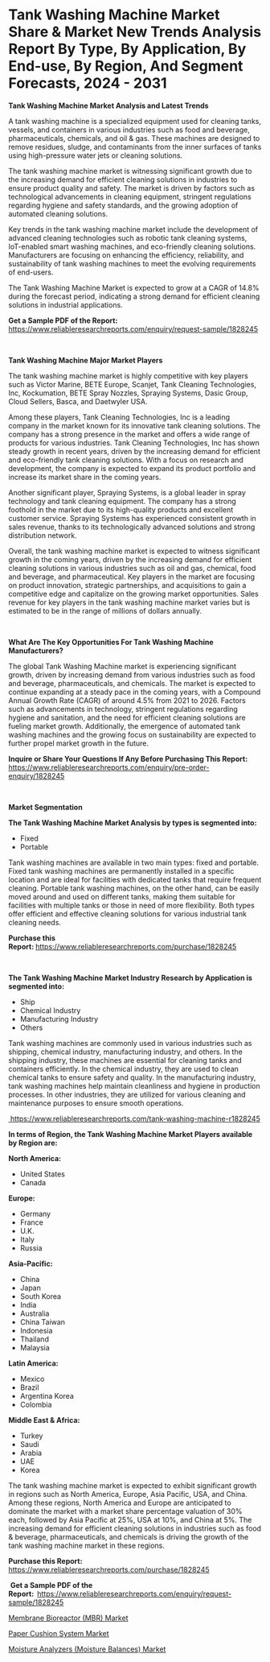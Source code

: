 <p><h1>Tank Washing Machine Market Share & Market New Trends Analysis Report By Type, By Application, By End-use, By Region, And Segment Forecasts, 2024 - 2031</h1></p><p><strong>Tank Washing Machine Market Analysis and Latest Trends</strong></p>
<p><p>A tank washing machine is a specialized equipment used for cleaning tanks, vessels, and containers in various industries such as food and beverage, pharmaceuticals, chemicals, and oil & gas. These machines are designed to remove residues, sludge, and contaminants from the inner surfaces of tanks using high-pressure water jets or cleaning solutions.</p><p>The tank washing machine market is witnessing significant growth due to the increasing demand for efficient cleaning solutions in industries to ensure product quality and safety. The market is driven by factors such as technological advancements in cleaning equipment, stringent regulations regarding hygiene and safety standards, and the growing adoption of automated cleaning solutions.</p><p>Key trends in the tank washing machine market include the development of advanced cleaning technologies such as robotic tank cleaning systems, IoT-enabled smart washing machines, and eco-friendly cleaning solutions. Manufacturers are focusing on enhancing the efficiency, reliability, and sustainability of tank washing machines to meet the evolving requirements of end-users.</p><p>The Tank Washing Machine Market is expected to grow at a CAGR of 14.8% during the forecast period, indicating a strong demand for efficient cleaning solutions in industrial applications.</p></p>
<p><strong>Get a Sample PDF of the Report:&nbsp;</strong> <a href="https://www.reliableresearchreports.com/enquiry/request-sample/1828245">https://www.reliableresearchreports.com/enquiry/request-sample/1828245</a></p>
<p>&nbsp;</p>
<p><strong>Tank Washing Machine Major Market Players</strong></p>
<p><p>The tank washing machine market is highly competitive with key players such as Victor Marine, BETE Europe, Scanjet, Tank Cleaning Technologies, Inc, Kockumation, BETE Spray Nozzles, Spraying Systems, Dasic Group, Cloud Sellers, Basca, and Daetwyler USA.</p><p>Among these players, Tank Cleaning Technologies, Inc is a leading company in the market known for its innovative tank cleaning solutions. The company has a strong presence in the market and offers a wide range of products for various industries. Tank Cleaning Technologies, Inc has shown steady growth in recent years, driven by the increasing demand for efficient and eco-friendly tank cleaning solutions. With a focus on research and development, the company is expected to expand its product portfolio and increase its market share in the coming years.</p><p>Another significant player, Spraying Systems, is a global leader in spray technology and tank cleaning equipment. The company has a strong foothold in the market due to its high-quality products and excellent customer service. Spraying Systems has experienced consistent growth in sales revenue, thanks to its technologically advanced solutions and strong distribution network.</p><p>Overall, the tank washing machine market is expected to witness significant growth in the coming years, driven by the increasing demand for efficient cleaning solutions in various industries such as oil and gas, chemical, food and beverage, and pharmaceutical. Key players in the market are focusing on product innovation, strategic partnerships, and acquisitions to gain a competitive edge and capitalize on the growing market opportunities. Sales revenue for key players in the tank washing machine market varies but is estimated to be in the range of millions of dollars annually.</p></p>
<p>&nbsp;</p>
<p><strong>What Are The Key Opportunities For Tank Washing Machine Manufacturers?</strong></p>
<p><p>The global Tank Washing Machine market is experiencing significant growth, driven by increasing demand from various industries such as food and beverage, pharmaceuticals, and chemicals. The market is expected to continue expanding at a steady pace in the coming years, with a Compound Annual Growth Rate (CAGR) of around 4.5% from 2021 to 2026. Factors such as advancements in technology, stringent regulations regarding hygiene and sanitation, and the need for efficient cleaning solutions are fueling market growth. Additionally, the emergence of automated tank washing machines and the growing focus on sustainability are expected to further propel market growth in the future.</p></p>
<p><strong>Inquire or Share Your Questions If Any Before Purchasing This Report:</strong> <a href="https://www.reliableresearchreports.com/enquiry/pre-order-enquiry/1828245">https://www.reliableresearchreports.com/enquiry/pre-order-enquiry/1828245</a></p>
<p>&nbsp;</p>
<p><strong>Market Segmentation</strong></p>
<p><strong>The Tank Washing Machine Market Analysis by types is segmented into:</strong></p>
<p><ul><li>Fixed</li><li>Portable</li></ul></p>
<p><p>Tank washing machines are available in two main types: fixed and portable. Fixed tank washing machines are permanently installed in a specific location and are ideal for facilities with dedicated tanks that require frequent cleaning. Portable tank washing machines, on the other hand, can be easily moved around and used on different tanks, making them suitable for facilities with multiple tanks or those in need of more flexibility. Both types offer efficient and effective cleaning solutions for various industrial tank cleaning needs.</p></p>
<p><strong>Purchase this Report:&nbsp;</strong><a href="https://www.reliableresearchreports.com/purchase/1828245">https://www.reliableresearchreports.com/purchase/1828245</a></p>
<p>&nbsp;</p>
<p><strong>The Tank Washing Machine Market Industry Research by Application is segmented into:</strong></p>
<p><ul><li>Ship</li><li>Chemical Industry</li><li>Manufacturing Industry</li><li>Others</li></ul></p>
<p><p>Tank washing machines are commonly used in various industries such as shipping, chemical industry, manufacturing industry, and others. In the shipping industry, these machines are essential for cleaning tanks and containers efficiently. In the chemical industry, they are used to clean chemical tanks to ensure safety and quality. In the manufacturing industry, tank washing machines help maintain cleanliness and hygiene in production processes. In other industries, they are utilized for various cleaning and maintenance purposes to ensure smooth operations.</p></p>
<p><a href="https://www.reliableresearchreports.com/tank-washing-machine-r1828245">&nbsp;https://www.reliableresearchreports.com/tank-washing-machine-r1828245</a></p>
<p><strong>In terms of Region, the Tank Washing Machine Market Players available by Region are:</strong></p>
<p>
    <p> <strong> North America: </strong>
        <ul>
            <li>United States</li>
            <li>Canada</li>
        </ul>
        </p> 
    <p> <strong> Europe: </strong>
        <ul>
            <li>Germany</li>
            <li>France</li>
            <li>U.K.</li>
            <li>Italy</li>
            <li>Russia</li>
        </ul>
        </p> 
    <p> <strong> Asia-Pacific: </strong>
        <ul>
            <li>China</li>
            <li>Japan</li>
            <li>South Korea</li>
            <li>India</li>
            <li>Australia</li>
            <li>China Taiwan</li>
            <li>Indonesia</li>
            <li>Thailand</li>
            <li>Malaysia</li>
        </ul>
        </p> 
    <p> <strong> Latin America: </strong>
        <ul>
            <li>Mexico</li>
            <li>Brazil</li>
            <li>Argentina Korea</li>
            <li>Colombia</li>
        </ul>
        </p> 
    <p> <strong> Middle East & Africa: </strong>
        <ul>
            <li>Turkey</li>
            <li>Saudi</li>
            <li>Arabia</li>
            <li>UAE</li>
            <li>Korea</li>
        </ul>
    </p>
    </p>
<p><p>The tank washing machine market is expected to exhibit significant growth in regions such as North America, Europe, Asia Pacific, USA, and China. Among these regions, North America and Europe are anticipated to dominate the market with a market share percentage valuation of 30% each, followed by Asia Pacific at 25%, USA at 10%, and China at 5%. The increasing demand for efficient cleaning solutions in industries such as food & beverage, pharmaceuticals, and chemicals is driving the growth of the tank washing machine market in these regions.</p></p>
<p><strong>Purchase this Report: </strong><a href="https://www.reliableresearchreports.com/purchase/1828245">https://www.reliableresearchreports.com/purchase/1828245</a></p>
<p>&nbsp;<strong>Get a Sample PDF of the Report:&nbsp;&nbsp;</strong><a href="https://www.reliableresearchreports.com/enquiry/request-sample/1828245">https://www.reliableresearchreports.com/enquiry/request-sample/1828245</a></p>
<p><strong></strong></p>
<p><p><a href="https://simplistic-meeting-7ee.notion.site/Analyzing-Membrane-Bioreactor-MBR-Market-Global-Industry-Perspective-and-Forecast-2024-to-2031-a00dcf7f71b349feb20bda9fc9ed3ab0">Membrane Bioreactor (MBR) Market</a></p><p><a href="https://skillful-vermicelli-b89.notion.site/Paper-Cushion-System-Market-Size-and-Market-Trends-Complete-Industry-Overview-2024-to-2031-3d4737bb14f6417789f387e5f1545f2e">Paper Cushion System Market</a></p><p><a href="https://eight-handstand-8fb.notion.site/Analyzing-Moisture-Analyzers-Moisture-Balances-Market-Global-Industry-Perspective-and-Forecast-2-e99cba3132974dfe9303076808d39b2b">Moisture Analyzers (Moisture Balances) Market</a></p></p>